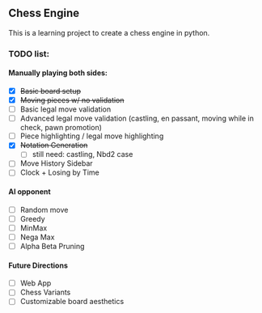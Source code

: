 ## Chess Engine

This is a learning project to create a chess engine in python.

### TODO list:

#### Manually playing both sides:

- [x] ~~Basic board setup~~ 
- [x] ~~Moving pieces w/ no validation~~
- [ ] Basic legal move validation 
- [ ] Advanced legal move validation (castling, en passant, moving while in check, pawn promotion)
- [ ] Piece highlighting / legal move highlighting
- [x] ~~Notation Generation~~
    - [ ] still need: castling, Nbd2 case
- [ ] Move History Sidebar
- [ ] Clock + Losing by Time

#### AI opponent 

- [ ] Random move 
- [ ] Greedy 
- [ ] MinMax
- [ ] Nega Max
- [ ] Alpha Beta Pruning

#### Future Directions

- [ ] Web App
- [ ] Chess Variants 
- [ ] Customizable board aesthetics
